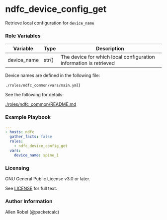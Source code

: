 # ndfc_device_config_get

Retrieve local configuration for ``device_name``

### Role Variables

Variable        | Type  | Description
----------------|-------|----------------------------------------
device_name     | str() | The device for which local configuration information is retrieved

Device names are defined in the following file:

``./roles/ndfc_common/vars/main.yml``)

See the following for details:

[./roles/ndfc_common/README.md](https://github.com/allenrobel/ndfc-roles/tree/master/roles/ndfc_common/README.md)


### Example Playbook

```yaml
---
- hosts: ndfc
  gather_facts: false
  roles:
    - ndfc_device_config_get
  vars:
    device_name: spine_1
```

### Licensing

GNU General Public License v3.0 or later.

See [LICENSE](https://www.gnu.org/licenses/gpl-3.0.txt) for full text.

### Author Information

Allen Robel (@packetcalc)
